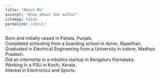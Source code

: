 ```yaml
---
title: "About Me"
excerpt: "Know about the author"
sitemap: false
permalink: /about/
---
```


Born and initially raised in Patiala, Punjab. <br/>
Completed schooling from a boarding school in Ajmer, Rajasthan. <br/>
Graduated in Electrical Engineering from a University in Indore, Madhya Pradesh. <br/>
Did an internship in a robotics startup in Bengaluru Karnataka. <br/>
Working in a PSU in Kochi, Kerala. <br/>
Interest in Electronics and Sports.
